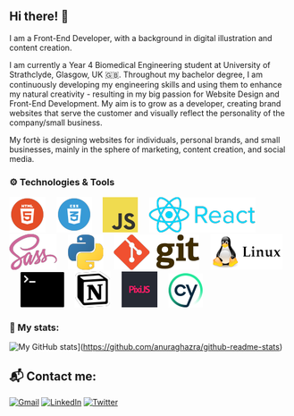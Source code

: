## Hi there! 👋

I am a Front-End Developer, with a background in digital illustration and content creation.

I am currently a Year 4 Biomedical Engineering student at University of Strathclyde, Glasgow, UK 🇬🇧. Throughout my bachelor degree, I am continuously developing my engineering skills and using them to enhance my natural creativity - resulting in my big passion for Website Design and Front-End Development. My aim is to grow as a developer, creating brand websites that serve the customer and visually reflect the personality of the company/small business.

My fortè is designing websites for individuals, personal brands, and small businesses, mainly in the sphere of marketing, content creation, and social media.

### ⚙️ Technologies & Tools
![HTML5](html.png)&nbsp;&nbsp;&nbsp;&nbsp; ![CSS3](css.png)&nbsp;&nbsp;&nbsp;&nbsp; ![Vanilla JS](js.png)&nbsp;&nbsp;&nbsp;&nbsp; ![React JS](react_JS.png)&nbsp;&nbsp;&nbsp;&nbsp; ![SASS](sass.png)&nbsp;&nbsp;&nbsp;&nbsp; ![Python](python.png)&nbsp;&nbsp;&nbsp;&nbsp; ![Git](git.png)&nbsp;&nbsp;&nbsp;&nbsp; ![Linux](linux.png)&nbsp;&nbsp;&nbsp;&nbsp; ![Terminal](terminal.png)&nbsp;&nbsp;&nbsp;&nbsp; ![Notion](notion.png)&nbsp;&nbsp;&nbsp;&nbsp; ![Pixi JS](pixi.png)&nbsp;&nbsp;&nbsp;&nbsp; ![Cypress](cypress.png)&nbsp;&nbsp;&nbsp;&nbsp;


### 🧬 My stats:
![My GitHub stats](https://github-readme-stats.vercel.app/api?username=yassenshopov&count_private=true&show_icons=true&theme=tokyonight)](https://github.com/anuraghazra/github-readme-stats)


## 📬️ Contact me:

[![Gmail](https://img.shields.io/badge/Gmail-D14836?style=for-the-badge&logo=gmail&logoColor=white)](mailto:yassenshopov00@gmail.com)
[![LinkedIn](https://img.shields.io/badge/LinkedIn-0077B5?style=for-the-badge&logo=linkedin&logoColor=white)](https://linkedin.com/in/yassenshopov)
[![Twitter](https://img.shields.io/badge/Twitter-1DA1F2?style=for-the-badge&logo=twitter&logoColor=white)](https://twitter.com/yassenshopov)

<!--
**yassenshopov/yassenshopov** is a ✨ _special_ ✨ repository because its `README.md` (this file) appears on your GitHub profile.

Here are some ideas to get you started:

- 🔭 I’m currently working on ...
- 🌱 I’m currently learning ...
- 👯 I’m looking to collaborate on ...
- 🤔 I’m looking for help with ...
- 💬 Ask me about ...
- 📫 How to reach me: ...
- 😄 Pronouns: ...
- ⚡ Fun fact: ...
-->
